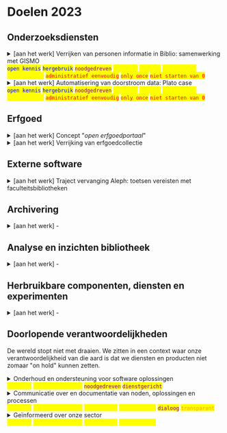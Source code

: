 # Doelen 2023

## Onderzoeksdiensten

<details>

<summary>[aan het werk] Verrijken van personen informatie in Biblio: samenwerking met GISMO<br><mark style="color:blue;"><code>open kennis</code></mark>  <mark style="color:blue;"><code>hergebruik</code></mark>  <mark style="color:purple;"><code>noodgedreven</code></mark>  <mark style="color:yellow;"><code>duurzaam</code></mark>  <mark style="color:yellow;"><code>gedeeld</code></mark>  <mark style="color:yellow;"><code>standaarden</code></mark>  <mark style="color:yellow;"><code>geïnformeerd</code></mark>  <mark style="color:red;"><code>administratief eenvoudig</code></mark>  <mark style="color:red;"><code>only once</code></mark>   <mark style="color:red;"><code>niet starten van 0</code></mark></summary>

Momenteel houden verschillende producten binnen de UGent data bij over personen om hun diensten vlot aan te bieden. GISMO en LDAP zijn hier twee voorbeelden. We integereren met de systemen van GISMO om data van hen te consumeren, zodat we de informatie effectiever en efficienter kunnen delen en beheren. Wij wisselen op onze beurt ook nodige informatie uit aan GISMO.\
\
Deze manier van uitwisselen kan later ook hergebruikt worden in andere systemen (vb. vervanger Aleph).

</details>

<details>

<summary>[aan het werk] Automatisering van doorstroom data: Plato case<br><mark style="color:blue;"><code>open kennis</code></mark>  <mark style="color:blue;"><code>hergebruik</code></mark>  <mark style="color:purple;"><code>noodgedreven</code></mark>  <mark style="color:yellow;"><code>duurzaam</code></mark>  <mark style="color:yellow;"><code>gedeeld</code></mark>  <mark style="color:yellow;"><code>standaarden</code></mark>  <mark style="color:yellow;"><code>geïnformeerd</code></mark>  <mark style="color:red;"><code>administratief eenvoudig</code></mark>  <mark style="color:red;"><code>only once</code></mark>   <mark style="color:red;"><code>niet starten van 0</code></mark></summary>

\-

</details>

## Erfgoed

<details>

<summary>[aan het werk] Concept "<em>open erfgoedportaal</em>"</summary>

We werken de "waarom" van dienst en het product samen uit. De "hoe" is pas van toepassing in een latere fase.

* Conceptualisering van erfgoedportaal aan de hand van digitale klikbare schetsen
* Workshops en feedbacksessies met GUM om dienst en product scherp te stellen

Later op de radar: Inschatten van technische impact.

</details>

<details>

<summary>[aan het werk] Verrijking van erfgoedcollectie</summary>

\-

</details>

## Externe software

<details>

<summary>[aan het werk] Traject vervanging Aleph: toetsen vereisten met faculteitsbibliotheken</summary>

\-

</details>

## Archivering

<details>

<summary>[aan het werk] -</summary>

\-

</details>

## Analyse en inzichten bibliotheek

<details>

<summary>[aan het werk] -</summary>

\-

</details>

## Herbruikbare componenten, diensten en experimenten

<details>

<summary>[aan het werk] -</summary>

\-

</details>

## Doorlopende verantwoordelijkheden

De wereld stopt niet met draaien. We zitten in een context waar onze verantwoordelijkheid van die aard is dat we diensten en producten niet zomaar "on hold" kunnen zetten.

<details>

<summary>Onderhoud en ondersteuning voor software oplossingen<br><mark style="color:yellow;"><code>duurzaam</code></mark>  <mark style="color:yellow;"><code>verantwoordelijk</code></mark>  <mark style="color:purple;"><code>noodgedreven</code></mark>  <mark style="color:purple;"><code>dienstgericht</code></mark>  </summary>

*   **Nodig onderhoud van onderliggende technische systemen.** We zorgen ervoordat onze onderliggende systemen veilig en robuust blijven.

    _Vb. front-end framework upgrades: Bootstrap 5, server upgrades: librecat -> CentOS, serverpark migraties, back-ups, object store, CraftCMS, opvolging Inuits..._\

* **Derde lijn ondersteuning van bestaande software oplossingen**: Biblio, Deliver, Lib, IIIF, Shared Canvas, DMP online (ondersteuning uitfasering), LibAdmin, logisitiek systeem, GREP.
  * **Ondersteuning** bij nieuwe functionaliteiten of veranderingen binnen bestaande producten. _Vb. Biblio, Deliver, Lib_
  * **Inschatten** van (nieuwe) noden en gevraagde oplossingen, over alle producten heen.

</details>

<details>

<summary>Communicatie over en documentatie van noden, oplossingen en processen<br><mark style="color:yellow;"><code>duurzaam</code></mark>  <mark style="color:yellow;"><code>verantwoordelijk</code></mark>  <mark style="color:yellow;"><code>standaarden</code></mark>  <mark style="color:yellow;"><code>geïnformeerd</code></mark>  <mark style="color:purple;"><code>dialoog</code></mark>  <mark style="color:orange;"><code>transparant</code></mark></summary>

**We communiceren met regelmaat** zodat onze collega's begrijpen waar we mee bezig zijn, vooral waarom we hier mee bezig zijn. Dit kan bijvoorbeeld aan de hand van release notes en _deze_ documentatie.

**We documenteren zorgvuldig** om ervoor te zorgen dat onze teams kunnen werken en weten hoe de talloze producten en diensten in elkaar zitten – ook wanneer er nieuwe teamleden zijn of wanneer er een teamlid vertrekt.\
\
Deze documentatie zorgt er ook voor dat er **standaarden** ontstaan waarmee we ontwikkelen, zodat onze oplossingen beter op te volgen zijn.

</details>

<details>

<summary>Geïnformeerd over onze sector<br><mark style="color:yellow;"><code>duurzaam</code></mark>  <mark style="color:yellow;"><code>verantwoordelijk</code></mark>  <mark style="color:yellow;"><code>standaarden</code></mark>  <mark style="color:yellow;"><code>geïnformeerd</code></mark></summary>

Onze diensten en producten worden niet in een silo gebouwd.

* **Consumeren**: bijvoorbeeld lezen en conferenties bijwonen.
* **Experimenteren** en proberen: kennis die we vergaren in de praktijk omzetten zonder klakkeloos te kopiëren.
* **Delen en verbeteren**: actief feedback zoeken van onze sector door kennis te delen, bijvoorbeeld door schrijven en spreken.

</details>

